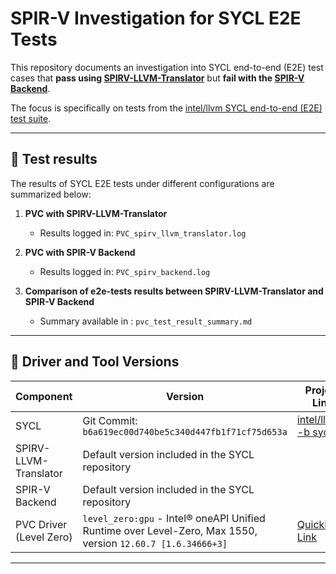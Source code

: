 # SPIR-V Investigation for SYCL E2E Tests

This repository documents an investigation into SYCL end-to-end (E2E) test cases that **pass using [SPIRV-LLVM-Translator](https://github.com/KhronosGroup/SPIRV-LLVM-Translator)** but **fail with the [SPIR-V Backend](https://github.com/llvm/llvm-project)**.

The focus is specifically on tests from the [intel/llvm SYCL end-to-end (E2E) test suite](https://github.com/intel/llvm/tree/sycl/sycl/test-e2e).

---

## 📌 Test results

The results of SYCL E2E tests under different configurations are summarized below:

1. **PVC with SPIRV-LLVM-Translator**  
   - Results logged in: `PVC_spirv_llvm_translator.log`

2. **PVC with SPIR-V Backend**  
   - Results logged in: `PVC_spirv_backend.log`

3. **Comparison of e2e-tests results between SPIRV-LLVM-Translator and SPIR-V Backend**
   - Summary available in : `pvc_test_result_summary.md`

---

## 🧰 Driver and Tool Versions

| Component              | Version                                                                                     | Project Link                          |
|------------------------|---------------------------------------------------------------------------------------------|---------------------------------------|
| SYCL                   | Git Commit: `b6a619ec00d740be5c340d447fb1f71cf75d653a`                                      | [intel/llvm -b sycl](https://github.com/intel/llvm) |
| SPIRV-LLVM-Translator  | Default version included in the SYCL repository                                             |                                       |
| SPIR-V Backend         | Default version included in the SYCL repository                                             |                                       |
| PVC Driver (Level Zero)| `level_zero:gpu` - Intel® oneAPI Unified Runtime over Level-Zero, Max 1550, version `12.60.7 [1.6.34666+3]` | [QuickBuild Link](https://ubit-gfx.intel.com/build/22049244) |

---

